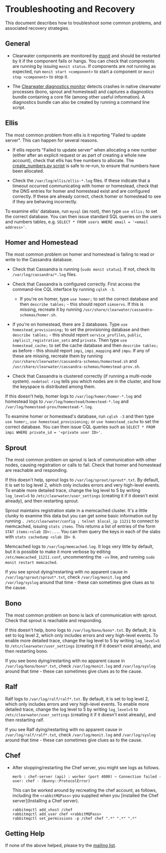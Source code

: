 # Troubleshooting and Recovery

This document describes how to troubleshoot some common problems, and associated recovery strategies.

## General

*   Clearwater components are monitored by [monit](http://mmonit.com/monit/) and should be restarted by it if the component fails or hangs.  You can check that components are running by issuing `monit status`.  If components are not running as expected, run `monit start <component>` to start a component or `monit stop <component>` to stop it.

*  The [Clearwater diagnostics monitor](https://github.com/Metaswitch/clearwater-infrastructure/blob/master/clearwater-diags-monitor.md) detects crashes in native clearwater processes (bono, sprout and homestead) and captures a diagnostics bundle containing a core file (among other useful information).  A diagnostics bundle can also be created by running a command line script. 

## Ellis

The most common problem from ellis is it reporting "Failed to update server".  This can happen for several reasons.

*   If ellis reports "Failed to update server" when allocating a new number (either after an explicit request or as part of creating a whole new account), check that ellis has free numbers to allocate.  The [create_numbers.py script](https://github.com/Metaswitch/clearwater-docs/wiki/Manual%20Install#ellis) is safe to re-run, to ensure that numbers have been allocated.

*   Check the `/var/log/ellis/ellis-*.log` files.  If these indicate that a timeout occurred communicating with homer or homestead, check that the DNS entries for homer and homestead exist and are configured correctly.  If these are already correct, check homer or homestead to see if they are behaving incorrectly.

To examine ellis' database, run `mysql` (as root), then type `use ellis;` to set the correct database.  You can then issue standard SQL queries on the users and numbers tables, e.g. `SELECT * FROM users WHERE email = '<email address>'`.

## Homer and Homestead

The most common problem on homer and homestead is failing to read or write to the Cassandra database.

*   Check that Cassandra is running (`sudo monit status`).  If not, check its `/var/log/cassandra/*.log` files.

*   Check that Cassandra is configured correctly.  First access the command-line CQL interface by running `cqlsh -3`.

    *   If you're on homer, type `use homer;` to set the correct database and then `describe tables;` - this should report `simservs`.  If this is missing, recreate it by running `/usr/share/clearwater/cassandra-schemas/homer.sh`.

   *    If you're on homestead, there are 2 databases.  Type `use homestead_provisioning;` to set the provisioning database and then `describe tables;` - this should report `service_profiles`, `public`, `implicit_registration_sets` and `private`.  Then type `use homestead_cache;` to set the cache database and then `describe tables;` as before - this should report `impi`, `impi_mapping` and `impu`.  If any of these are missing, recreate them by running `/usr/share/clearwater/cassandra-schemas/homestead.sh` and `/usr/share/clearwater/cassandra-schemas/homestead-prov.sh`.

*   Check that Cassandra is clustered correctly (if running a multi-node system).  `nodetool ring` tells you which nodes are in the cluster, and how the keyspace is distributed among them.

If this doesn't help, homer logs to `/var/log/homer/homer-*.log` and homestead logs to `/var/log/homestead/homestead-*.log` and `/var/log/homestead-prov/homestead-*.log`.

To examine homer or homestead's database, run `cqlsh -3` and then type `use homer;`, `use homestead_provisioning;` or `use homestead_cache` to set the correct database.  You can then issue CQL queries such as `SELECT * FROM impi WHERE private_id = '<private user ID>'`.

## Sprout

The most common problem on sprout is lack of communication with other nodes, causing registration or calls to fail.  Check that homer and homestead are reachable and responding.

If this doesn't help, sprout logs to `/var/log/sprout/sprout*.txt`.  By default, it is set to log level 2, which only includes errors and very high-level events.  To enable more detailed trace, change the log level to 5 by writing `log_level=5` to `/etc/clearwater/user_settings` (creating it if it doesn't exist already), and then restarting sprout.

Sprout maintains registration state in a memcached cluster.  It's a little clunky to examine this data but you can get some basic information out by running `. /etc/clearwater/config ; telnet $local_ip 11211` to connect to memcached, issuing `stats items`.  This returns a list of entries of the form `STAT items:<slab ID>:...`.  You can then query the keys in each of the slabs with `stats cachedump <slab ID> 0`.

Memcached logs to `/var/log/memcached.log`. It logs very little by default, but it is possible to make it more verbose by editing `/etc/memcached_11211.conf`, uncommenting the `-vv` line, and running `sudo monit restart memcached`.

If you see sprout dying/restarting with no apparent cause in `/var/log/sprout/sprout*.txt`, check `/var/log/monit.log` and `/var/log/syslog` around that time - these can sometimes give clues as to the cause. 

## Bono

The most common problem on bono is lack of communication with sprout.  Check that sprout is reachable and responding.

If this doesn't help, bono logs to `/var/log/bono/bono*.txt`.  By default, it is set to log level 2, which only includes errors and very high-level events.  To enable more detailed trace, change the log level to 5 by writing `log_level=5` to `/etc/clearwater/user_settings` (creating it if it doesn't exist already), and then restarting bono.

If you see bono dying/restarting with no apparent cause in `/var/log/bono/bono*.txt`, check `/var/log/monit.log` and `/var/log/syslog` around that time - these can sometimes give clues as to the cause. 

## Ralf

Ralf logs to `/var/log/ralf/ralf*.txt`.  By default, it is set to log level 2, which only includes errors and very high-level events.  To enable more detailed trace, change the log level to 5 by writing `log_level=5` to `/etc/clearwater/user_settings` (creating it if it doesn't exist already), and then restarting ralf.

If you see Ralf dying/restarting with no apparent cause in `/var/log/ralf/ralf*.txt`, check `/var/log/monit.log` and `/var/log/syslog` around that time - these can sometimes give clues as to the cause. 

## Chef

*   After stopping/restarting the Chef server, you might see logs as follows.

        merb : chef-server (api) : worker (port 4000) ~ Connection failed - user: chef - (Bunny::ProtocolError)

    This can be worked around by recreating the chef account, as follows, including the `<rabbitMQPass>` you supplied when you [installed the Chef server](Installing a Chef server).

        rabbitmqctl add_vhost /chef
        rabbitmqctl add_user chef <rabbitMQPass>
        rabbitmqctl set_permissions -p /chef chef ".*" ".*" ".*"

## Getting Help

If none of the above helped, please try the [mailing list](http://lists.projectclearwater.org/listinfo/clearwater).